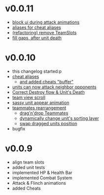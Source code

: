 # v0.0.11
- [block ui during attack animations](https://github.com/rapushka/deck_scaler/pull/107)
- [aliases for cheat aliases](https://github.com/rapushka/deck_scaler/pull/109)
- [(refactoring) remove TeamSlots](https://github.com/rapushka/deck_scaler/pull/114)
- [fill gaps, after unit death](https://github.com/rapushka/deck_scaler/pull/117)

# v0.0.10
- this changelog started:p
- [cheat aliases](https://github.com/rapushka/deck_scaler/pull/66)
  - [and added cheats "buffer"](https://github.com/rapushka/deck_scaler/pull/68)
- [units can now attack neighbor opponents](https://github.com/rapushka/deck_scaler/issues/71)
- [Correct Destroy flow & Unit's Death](https://github.com/rapushka/deck_scaler/issues/80)
- [team view scroll](https://github.com/rapushka/deck_scaler/pull/91)
- [sassy unit appear animation](https://github.com/rapushka/deck_scaler/pull/97)
- [teammates rearrangement](https://github.com/rapushka/deck_scaler/issues/95)
  - [drag'n'drop Teammates](https://github.com/rapushka/deck_scaler/pull/101)
  - [dynamically change unit's sorting layer](https://github.com/rapushka/deck_scaler/pull/103)
  - [swap dragged units position](https://github.com/rapushka/deck_scaler/pull/106)
- bugfix

# v0.0.9
- align team slots
- added unit tests
- implemented HP & Health Bar
- implemented Combat System
- Attack & Flinch animations
- added Cheats

